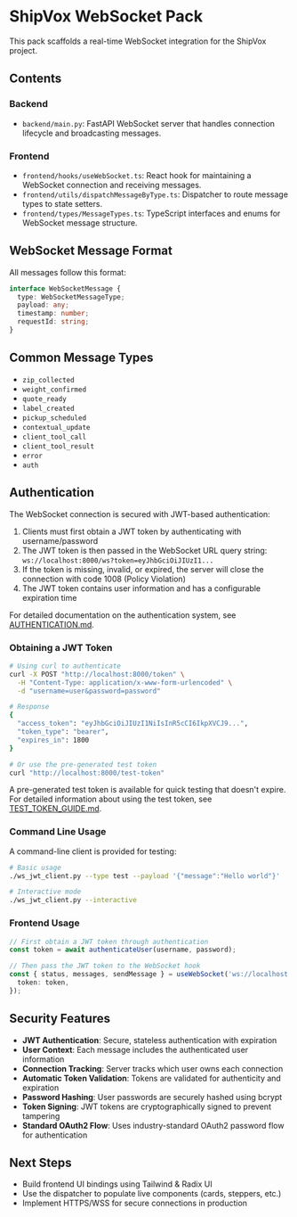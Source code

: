 # ShipVox WebSocket Pack

This pack scaffolds a real-time WebSocket integration for the ShipVox project.

## Contents

### Backend
- `backend/main.py`: FastAPI WebSocket server that handles connection lifecycle and broadcasting messages.

### Frontend
- `frontend/hooks/useWebSocket.ts`: React hook for maintaining a WebSocket connection and receiving messages.
- `frontend/utils/dispatchMessageByType.ts`: Dispatcher to route message types to state setters.
- `frontend/types/MessageTypes.ts`: TypeScript interfaces and enums for WebSocket message structure.

## WebSocket Message Format

All messages follow this format:

```ts
interface WebSocketMessage {
  type: WebSocketMessageType;
  payload: any;
  timestamp: number;
  requestId: string;
}
```

## Common Message Types
- `zip_collected`
- `weight_confirmed`
- `quote_ready`
- `label_created`
- `pickup_scheduled`
- `contextual_update`
- `client_tool_call`
- `client_tool_result`
- `error`
- `auth`

## Authentication

The WebSocket connection is secured with JWT-based authentication:

1. Clients must first obtain a JWT token by authenticating with username/password
2. The JWT token is then passed in the WebSocket URL query string: `ws://localhost:8000/ws?token=eyJhbGciOiJIUzI1...`
3. If the token is missing, invalid, or expired, the server will close the connection with code 1008 (Policy Violation)
4. The JWT token contains user information and has a configurable expiration time

For detailed documentation on the authentication system, see [AUTHENTICATION.md](./AUTHENTICATION.md).

### Obtaining a JWT Token

```bash
# Using curl to authenticate
curl -X POST "http://localhost:8000/token" \
  -H "Content-Type: application/x-www-form-urlencoded" \
  -d "username=user&password=password"

# Response
{
  "access_token": "eyJhbGciOiJIUzI1NiIsInR5cCI6IkpXVCJ9...",
  "token_type": "bearer",
  "expires_in": 1800
}

# Or use the pre-generated test token
curl "http://localhost:8000/test-token"
```

A pre-generated test token is available for quick testing that doesn't expire. For detailed information about using the test token, see [TEST_TOKEN_GUIDE.md](./TEST_TOKEN_GUIDE.md).

### Command Line Usage

A command-line client is provided for testing:

```bash
# Basic usage
./ws_jwt_client.py --type test --payload '{"message":"Hello world"}'

# Interactive mode
./ws_jwt_client.py --interactive
```

### Frontend Usage

```typescript
// First obtain a JWT token through authentication
const token = await authenticateUser(username, password);

// Then pass the JWT token to the WebSocket hook
const { status, messages, sendMessage } = useWebSocket('ws://localhost:8000/ws', {
  token: token,
});
```

## Security Features

- **JWT Authentication**: Secure, stateless authentication with expiration
- **User Context**: Each message includes the authenticated user information
- **Connection Tracking**: Server tracks which user owns each connection
- **Automatic Token Validation**: Tokens are validated for authenticity and expiration
- **Password Hashing**: User passwords are securely hashed using bcrypt
- **Token Signing**: JWT tokens are cryptographically signed to prevent tampering
- **Standard OAuth2 Flow**: Uses industry-standard OAuth2 password flow for authentication

## Next Steps

- Build frontend UI bindings using Tailwind & Radix UI
- Use the dispatcher to populate live components (cards, steppers, etc.)
- Implement HTTPS/WSS for secure connections in production